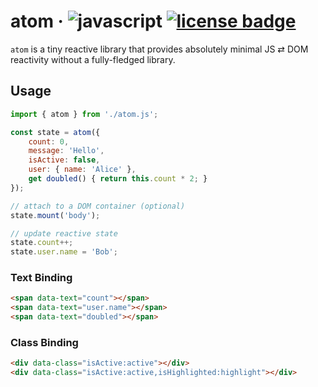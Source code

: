 # atom &middot; ![javascript](https://img.shields.io/badge/language-javascript-yellow) [![license badge](https://img.shields.io/github/license/Kruithne/devkit?color=yellow)](LICENSE)

`atom` is a tiny reactive library that provides absolutely minimal JS ⇄ DOM reactivity without a fully-fledged library.

## Usage

```javascript
import { atom } from './atom.js';

const state = atom({
    count: 0,
    message: 'Hello',
    isActive: false,
    user: { name: 'Alice' },
    get doubled() { return this.count * 2; }
});

// attach to a DOM container (optional)
state.mount('body');

// update reactive state
state.count++;
state.user.name = 'Bob';
```

### Text Binding
```html
<span data-text="count"></span>
<span data-text="user.name"></span>
<span data-text="doubled"></span>
```

### Class Binding
```html
<div data-class="isActive:active"></div>
<div data-class="isActive:active,isHighlighted:highlight"></div>
```
